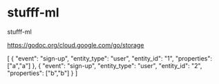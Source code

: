 # stufff-ml
stufff-ml


https://godoc.org/cloud.google.com/go/storage


[
	{
	"event": "sign-up",
	"entity_type": "user",
	"entity_id": "1",
	"properties": ["a","a"]
	},
	{
	"event": "sign-up",
	"entity_type": "user",
	"entity_id": "2",
	"properties": ["b","b"]
	}
]
